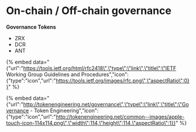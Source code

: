 # On-chain / Off-chain governance

**Governance Tokens**

* ZRX
* DCR
* ANT

{% embed data="{\"url\":\"https://tools.ietf.org/html/rfc2418\",\"type\":\"link\",\"title\":\"IETF Working Group Guidelines and Procedures\",\"icon\":{\"type\":\"icon\",\"url\":\"https://tools.ietf.org/images/rfc.png\",\"aspectRatio\":0}}" %}

{% embed data="{\"url\":\"http://tokenengineering.net/governance\",\"type\":\"link\",\"title\":\"Governance - Token Engineering\",\"icon\":{\"type\":\"icon\",\"url\":\"http://tokenengineering.net/common--images/apple-touch-icon-114x114.png\",\"width\":114,\"height\":114,\"aspectRatio\":1}}" %}

